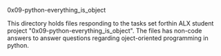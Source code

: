 0x09-python-everything_is_object

This directory holds files responding to the tasks set forthin ALX student project "0x09-python-everything_is_object". The files has non-code answers to answer questions regarding oject-oriented programming in python.
